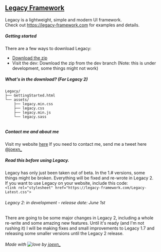 ## [Legacy Framework](https://legacy-framework.com)
Legacy is a lightweight, simple and modern UI framework.
<br />
Check out <https://legacy-framework.com> for examples and details.<br />

##### Getting started

There are a few ways to download Legacy:
- [Download the zip](https://github.com/joexn/Legacy/archive/v1.7.zip)
- Visit the dev: Download the zip from the dev branch (Note: this is under development, some things might not work)


##### What's in the download? (For Legacy 2)

```
Legacy/
├── GettingStarted.html
└── assets/
    ├── legacy.min.css
    ├── legacy.css
    ├── legacy.min.js
    └── legacy.sass


```

##### Contact me and about me
Visit my website [here](http://joexn.com)
If you need to contact me, send me a tweet here [@joexn_](https://twitter.com/@joexn_)

##### Read this before using Legacy.
Legacy has only just been taken out of beta. In the 1.# versions, some things might be broken. Everything will be fixed and re-wrote in Legacy 2. 
<br />
If you want to use Legacy on your website, include this code:
<br />
`<link rel="stylesheet" href="https://legacy-framework.com/Legacy-Latest.css">`

###### Legacy 2: in development - release date: June 1st
There are going to be some major changes in Legacy 2, including a whole re-write and some amazing new features. Until it's ready (and I'm not rushing it) I will be making fixes and small improvements to Legacy 1.7 and releasing some smaller versions until the Legacy 2 release. 

###### Made with ![love](https://legacy-framework.com/Heart.png) by [joexn_](https://twitter.com/@joexn_)
